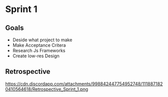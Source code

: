 # Sprint 1
## Goals
- Deside what project to make
- Make Acceptance Critera
- Research Js Frameworks
- Create low-res Design

## Retrospective
https://cdn.discordapp.com/attachments/998842447754952748/1118871820410564618/Retrospective_Sprint_1.png